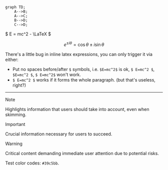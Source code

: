 ```mermaid
graph TD;
    A-->B;
    A-->C;
    B-->D;
    C-->D;
```

$ E = mc^2 - \LaTeX $

$$ e^{ \pm i\theta } = \cos \theta \pm i\sin \theta $$

There's a little bug in inline latex expressions, you can only trigger it via either:

- Put no spaces before/after `$` symbols, i.e. `$E=mc^2$` is ok, `$ E=mc^2 $`, `$E=mc^2 $`, `$ E=mc^2$` won't work.
- `$ E=mc^2 $` works if it forms the whole paragraph. (but that's useless, right?)

- - -

> [!Note]
> Highlights information that users should take into account, even when skimming.

> [!important]
> Crucial information necessary for users to succeed.

> [!WARNING]
> Critical content demanding immediate user attention due to potential risks.

Test color codes: `#39c5bb`.
